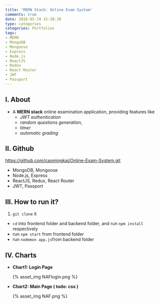 ```yaml
---
title: 'MERN Stack: Online Exam System'
comments: true
date: 2018-05-29 15:38:28
type: categories
categories: Portfolios
tags:
- MERN
- MongoDB
- Mongoose
- Express
- Node.js
- ReactJS
- Redux
- React Router
- JWT
- Passport
---
```




## I. About

- A **MERN stack** online examination application, providing features like 
    - *JWT authentication*
    - *random questions generation*,
    - *timer* 
    - *automatic grading*


## II.  Github

https://github.com/caomingkai/Online-Exam-System.git

- MongoDB, Mongoose
- Node.js, Express
- ReactJS, Redux, React Router
- JWT, Passport


## III. How to run it?

1. `git clone` it
- `cd` into frontend folder and backend folder, and run `npm install` respectively
- run `npm start` from frontend folder
- run `nodemon app.js`from backend folder


## IV. Charts  
      
- **Chart1: Login Page**

    {% asset_img NAFlogin.png %}

- **Chart2: Main Page ( todo: css )**

    {% asset_img NAF.png %}



